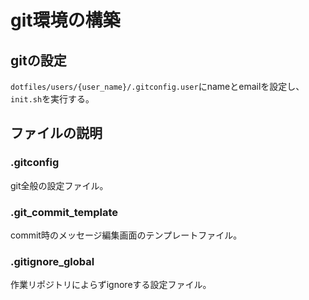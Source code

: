# git環境の構築

## gitの設定
`dotfiles/users/{user_name}/.gitconfig.user`にnameとemailを設定し、`init.sh`を実行する。

## ファイルの説明
### .gitconfig
git全般の設定ファイル。

### .git_commit_template
commit時のメッセージ編集画面のテンプレートファイル。

### .gitignore_global
作業リポジトリによらずignoreする設定ファイル。
